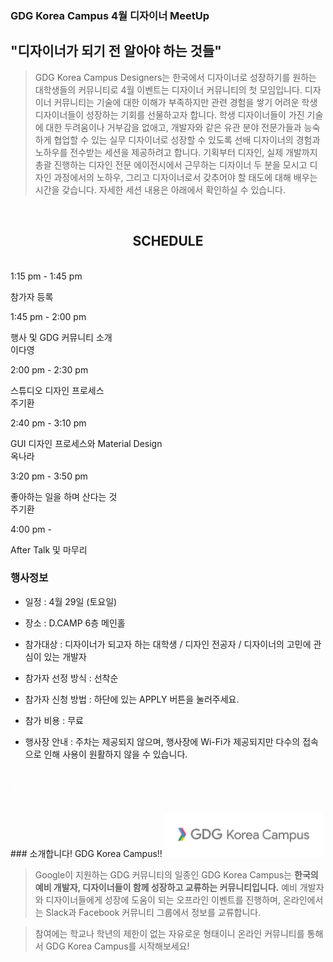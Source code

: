 ### GDG Korea Campus 4월 디자이너 MeetUp

<div class="text-center"><h2>"디자이너가 되기 전 알아야 하는 것들"</h2></div>

>GDG Korea Campus Designers는 한국에서 디자이너로 성장하기를 원하는 대학생들의 커뮤니티로 4월 이벤트는 디자이너 커뮤니티의 첫 모임입니다. 디자이너 커뮤니티는 기술에 대한 이해가 부족하지만 관련 경험을 쌓기 어려운 학생 디자이너들이 성장하는 기회를 선물하고자 합니다. 학생 디자이너들이 가진 기술에 대한 두려움이나 거부감을 없애고, 개발자와 같은 유관 분야 전문가들과 능숙하게 협업할 수 있는 실무 디자이너로 성장할 수 있도록 선배 디자이너의 경험과 노하우를 전수받는 세션을 제공하려고 합니다. 기획부터 디자인, 실제 개발까지 총괄 진행하는 디자인 전문 에이전시에서 근무하는 디자이너 두 분을 모시고 디자인 과정에서의 노하우, 그리고 디자이너로서 갖추어야 할 태도에 대해 배우는 시간을 갖습니다. 자세한 세션 내용은 아래에서 확인하실 수 있습니다.

<br>
<h2><center>SCHEDULE</center></h2>
<br>

<div class="schedule__block">
    <div class="schedule__row ng-scope">
                <div class="schedule__cell schedule__cell--time schedule__cell--time--long ng-binding">
                <span>1:15 pm - 1:45 pm</span>
                </div>
                <div class="schedule__cell ng-binding"><p>참가자 등록</p>
                </div>
                <div class="schedule__cell schedule__cell--right">
                </div>
    </div>
     <div class="schedule__row ng-scope">
                <div class="schedule__cell schedule__cell--time schedule__cell--time--long ng-binding">
                <span>1:45 pm - 2:00 pm</span>
                </div>
                <div class="schedule__cell ng-binding"><p>행사 및 GDG 커뮤니티 소개 <br> 이다영</p>
                </div>
                <div class="schedule__cell schedule__cell--center">
                </div>
    </div>
    <div class="schedule__row ng-scope">
                <div class="schedule__cell schedule__cell--time schedule__cell--time--long ng-binding">
                <span>2:00 pm - 2:30 pm</span>
                </div>
                <div class="schedule__cell ng-binding"><p>스튜디오 디자인 프로세스 <br> 주기환</p>
                </div>
                <div class="schedule__cell schedule__cell--right">
                </div>
    </div>
     <div class="schedule__row ng-scope">
                <div class="schedule__cell schedule__cell--time schedule__cell--time--long ng-binding">
                <span>2:40 pm - 3:10 pm</span>
                </div>
                <div class="schedule__cell ng-binding"><p>GUI 디자인 프로세스와 Material Design <br> 옥나라</p>
                </div>
                <div class="schedule__cell schedule__cell--right">
                </div>
    </div>
     <div class="schedule__row ng-scope">
                    <div class="schedule__cell schedule__cell--time schedule__cell--time--long ng-binding">
                    <span>3:20 pm - 3:50 pm</span>
                    </div>
                    <div class="schedule__cell ng-binding"><p>좋아하는 일을 하며 산다는 것 <br> 주기환</p>
                    </div>
                    <div class="schedule__cell schedule__cell--left">
                    </div>
        </div>
        <div class="schedule__row ng-scope">
                    <div class="schedule__cell schedule__cell--time schedule__cell--time--long ng-binding">
                    <span>4:00 pm -        </span>
                    </div>
                    <div class="schedule__cell ng-binding"><p>After Talk 및 마무리</p>
                    </div>
                    <div class="schedule__cell schedule__cell--right">
                    </div>
        </div>
</div>

### 행사정보

- 일정 : 4월 29일 (토요일)

- 장소 : D.CAMP 6층 메인홀

- 참가대상 : 디자이너가 되고자 하는 대학생 / 디자인 전공자 / 디자이너의 고민에 관심이 있는 개발자

- 참가자 선정 방식 : 선착순

- 참가자 신청 방법 : 하단에 있는 APPLY 버튼을 눌러주세요.

- 참가 비용 : 무료

- 행사장 안내 : 주차는 제공되지 않으며, 행사장에 Wi-Fi가 제공되지만 다수의 접속으로 인해 사용이 원활하지 않을 수 있습니다.

<br>

<div class="text-center">
<a href="https://docs.google.com/forms/d/e/1FAIpQLSepnLzRhioOlfD6LYD1nlm9vcfRlMdvuqR8n8rROVmREGv74Q/viewform?usp=sf_link" target="_blank" class="style-scope header-content" style="color: white; ">
  <paper-button class="primary style-scope header-content x-scope paper-button-0" raised="" role="button" tabindex="0" animated="" aria-disabled="false" elevation="1">APPLY</paper-button>
</a>
</div>

<br>
<br>
### 소개합니다! GDG Korea Campus!!
<img src="/images/logos/gdg-kc.png" style="width: 50%;"/>

>Google이 지원하는 GDG 커뮤니티의 일종인 GDG Korea Campus는 **한국의 예비 개발자, 디자이너들이 함께 성장하고 교류하는 커뮤니티입니다.** 예비 개발자와 디자이너들에게 성장에 도움이 되는 오프라인 이벤트를 진행하며, 온라인에서는 Slack과 Facebook 커뮤니티 그룹에서 정보를 교류합니다.

>참여에는 학교나 학년의 제한이 없는 자유로운 형태이니 온라인 커뮤니티를 통해서 GDG Korea Campus를 시작해보세요!

<br>
